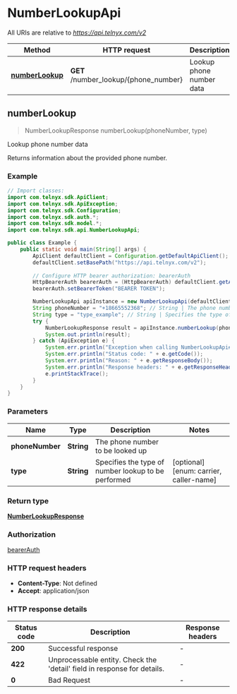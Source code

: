 # NumberLookupApi

All URIs are relative to *https://api.telnyx.com/v2*

Method | HTTP request | Description
------------- | ------------- | -------------
[**numberLookup**](NumberLookupApi.md#numberLookup) | **GET** /number_lookup/{phone_number} | Lookup phone number data



## numberLookup

> NumberLookupResponse numberLookup(phoneNumber, type)

Lookup phone number data

Returns information about the provided phone number.

### Example

```java
// Import classes:
import com.telnyx.sdk.ApiClient;
import com.telnyx.sdk.ApiException;
import com.telnyx.sdk.Configuration;
import com.telnyx.sdk.auth.*;
import com.telnyx.sdk.model.*;
import com.telnyx.sdk.api.NumberLookupApi;

public class Example {
    public static void main(String[] args) {
        ApiClient defaultClient = Configuration.getDefaultApiClient();
        defaultClient.setBasePath("https://api.telnyx.com/v2");
        
        // Configure HTTP bearer authorization: bearerAuth
        HttpBearerAuth bearerAuth = (HttpBearerAuth) defaultClient.getAuthentication("bearerAuth");
        bearerAuth.setBearerToken("BEARER TOKEN");

        NumberLookupApi apiInstance = new NumberLookupApi(defaultClient);
        String phoneNumber = "+18665552368"; // String | The phone number to be looked up
        String type = "type_example"; // String | Specifies the type of number lookup to be performed
        try {
            NumberLookupResponse result = apiInstance.numberLookup(phoneNumber, type);
            System.out.println(result);
        } catch (ApiException e) {
            System.err.println("Exception when calling NumberLookupApi#numberLookup");
            System.err.println("Status code: " + e.getCode());
            System.err.println("Reason: " + e.getResponseBody());
            System.err.println("Response headers: " + e.getResponseHeaders());
            e.printStackTrace();
        }
    }
}
```

### Parameters


Name | Type | Description  | Notes
------------- | ------------- | ------------- | -------------
 **phoneNumber** | **String**| The phone number to be looked up |
 **type** | **String**| Specifies the type of number lookup to be performed | [optional] [enum: carrier, caller-name]

### Return type

[**NumberLookupResponse**](NumberLookupResponse.md)

### Authorization

[bearerAuth](../README.md#bearerAuth)

### HTTP request headers

- **Content-Type**: Not defined
- **Accept**: application/json

### HTTP response details
| Status code | Description | Response headers |
|-------------|-------------|------------------|
| **200** | Successful response |  -  |
| **422** | Unprocessable entity. Check the &#39;detail&#39; field in response for details. |  -  |
| **0** | Bad Request |  -  |

